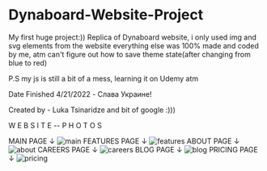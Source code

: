 # Dynaboard-Website-Project

My first huge project:)) Replica of Dynaboard website, i only used img and svg elements from the website everything
else was 100% made and coded by me, atm can't figure out how to save theme state(after changing from blue to red)

P.S my js is still a bit of a mess, learning it on Udemy atm

Date Finished 4/21/2022 - Слава Украине!

Created by - Luka Tsinaridze and bit of google :)))

W E B S I T E -- P H O T O S

MAIN PAGE ↓
![main](https://user-images.githubusercontent.com/100978682/164455680-195a1bc8-0e37-4fc4-b0c7-c46ed92e0d95.jpg)
FEATURES PAGE ↓
![features](https://user-images.githubusercontent.com/100978682/164456062-a9d96ee7-ab83-45ca-ab8e-8e92bb641e23.jpg)
ABOUT PAGE ↓
![about](https://user-images.githubusercontent.com/100978682/164457175-0ab50931-9400-4e90-9234-c19425a88b2b.jpg)
CAREERS PAGE ↓
![careers](https://user-images.githubusercontent.com/100978682/164456286-b2a4bed5-5ac6-43e8-8ad9-057b85c5bb2e.jpg)
BLOG PAGE ↓
![blog](https://user-images.githubusercontent.com/100978682/164456312-b323ed0c-feea-4dc7-b96d-6fe48ea396ff.jpg)
PRICING PAGE ↓
![pricing](https://user-images.githubusercontent.com/100978682/164456362-fc9fafa2-6cb5-42fd-853c-3a97e99acde6.jpg)




